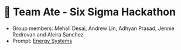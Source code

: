 # 🎱 Team Ate - Six Sigma Hackathon
- Group members: Mehali Desai, Andrew Lin, Adhyan Prasad, Jennie Redrovan and Aleira Sanchez
- Prompt: [Energy Systems](https://github.com/timothyfraser/sixsigmahackathon/blob/main/docs/prompts.md#prompt-2-energy-systems)
